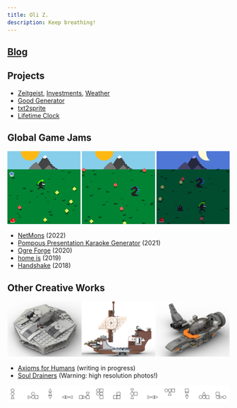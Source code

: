 ```yaml
---
title: Oli Z.
description: Keep breathing!
---
```


## [Blog](https://oliz.io/blog/)

## Projects

* [Zeitgeist](https://oliz.io/zeitgeist/), [Investments](https://oliz.io/zeitgeist/investments.html), [Weather](https://oliz.io/zeitgeist/weather.html)
* [Good Generator](https://oliz.io/ggpy/)
* [txt2sprite](https://github.com/ooz/txt2sprite)
* [Lifetime Clock](https://oliz.io/lifetime-clock/?headline=Olli%27s%20Zeit&workingHoursPerWeek=32&regularHoursPerWeek=77&hourlyNet=18.10&angus)

## Global Game Jams

[![NetMons, three screenshots](static/netmons_screens.png)](https://netmons.net)

* [NetMons](https://netmons.net) (2022)<br>
* [Pompous Presentation Karaoke Generator](https://github.com/ooz/ppkg) (2021)
* [Ogre Forge](https://oliz.io/ogre-forge/) (2020)
* [home is](https://oliz.io/home-is/) (2019)
* [Handshake](https://oliz.io/handshake/) (2018)

## Other Creative Works

[![Lego Designs](static/mocs.png)](https://oliz.io/mocs/)

* [Axioms for Humans](https://oliz.io/axioms/) (writing in progress)
* [Soul Drainers](https://oliz.io/art/soul-drainers/) (Warning: high resolution photos!)

[![Bauhaus Creatures](static/13x1x1552518380_alpha.png)](https://github.com/ooz/art/tree/master/bauhaus_creatures)

